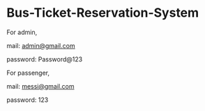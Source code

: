 # Bus-Ticket-Reservation-System
For admin,

mail: admin@gmail.com

password: Password@123

For passenger,

mail: messi@gmail.com

password: 123
